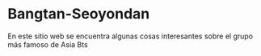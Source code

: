 # Bangtan-Seoyondan
En este sitio web se encuentra algunas cosas interesantes sobre el grupo más famoso de Asia Bts
